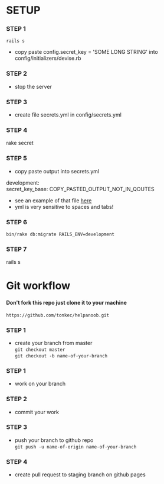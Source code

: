# SETUP

### STEP 1
````rails s````

* copy paste config.secret_key = 'SOME LONG STRING' into config/initializers/devise.rb

### STEP 2
* stop the server

### STEP 3
* create file secrets.yml in config/secrets.yml

### STEP 4
rake secret

### STEP 5
* copy paste output into secrets.yml

development: <br />
 secret_key_base: COPY_PASTED_OUTPUT_NOT_IN_QOUTES

* see an example of that file [here](https://bitbucket.org/antonija_simic/my_rails_app/src/e5bd90d7b65ee245bbb9b4ed5dfafb7a738f45ff/config/secrets.yml?at=master&fileviewer=file-view-default)
* yml is very sensitive to spaces and tabs!

### STEP 6
````bin/rake db:migrate RAILS_ENV=development````

### STEP 7
rails s

# Git workflow

#### Don't fork this repo just clone it to your machine

```` https://github.com/tonkec/helpanoob.git ```` 

### STEP 1
* create your branch from master <br />
 ````git checkout master```` <br />
 ````git checkout -b name-of-your-branch````

### STEP 1
* work on your branch

### STEP 2
* commit your work

### STEP 3
* push your branch to github repo <br />
 ````git push -u name-of-origin name-of-your-branch````

### STEP 4
* create pull request to staging branch on github pages

